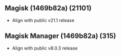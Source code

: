 ## Magisk (1469b82a) (21101)
- Align with public v21.1 release

## Magisk Manager (1469b82a) (315)
- Align with public v8.0.3 release
